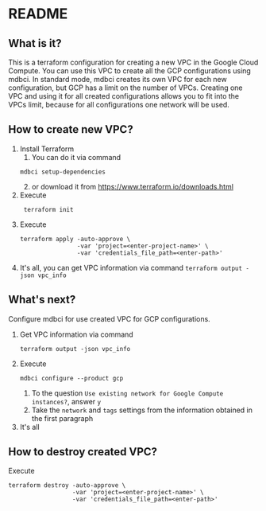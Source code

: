 # README

## What is it?
This is a terraform configuration for creating a new VPC in the Google Cloud Compute.
You can use this VPC to create all the GCP configurations using
mdbci. In standard mode, mdbci creates its own VPC for each
new configuration, but GCP has a limit on the number of VPCs.
Creating one VPC and using it for all created configurations
allows you to fit into the VPCs limit, because for all
configurations one network will be used.

## How to create new VPC?
1. Install Terraform
    1. You can do it via command
    ```
    mdbci setup-dependencies
   ```
    2. or download it from https://www.terraform.io/downloads.html
2. Execute
   ```
    terraform init
   ```
3. Execute
    ```
    terraform apply -auto-approve \
                    -var 'project=<enter-project-name>' \
                    -var 'credentials_file_path=<enter-path>'
    ```
4. It's all, you can get VPC information via command `terraform output -json vpc_info`

## What's next?
Configure mdbci for use created VPC for GCP configurations.
1. Get VPC information via command
    ```
    terraform output -json vpc_info
    ```
2. Execute
    ```
    mdbci configure --product gcp
    ```
    1. To the question `Use existing network for Google Compute instances?`, answer `y`
    2. Take the `network` and `tags` settings from the information obtained in the first paragraph
3. It's all

## How to destroy created VPC?
Execute
```
terraform destroy -auto-approve \
                  -var 'project=<enter-project-name>' \
                  -var 'credentials_file_path=<enter-path>'
```
